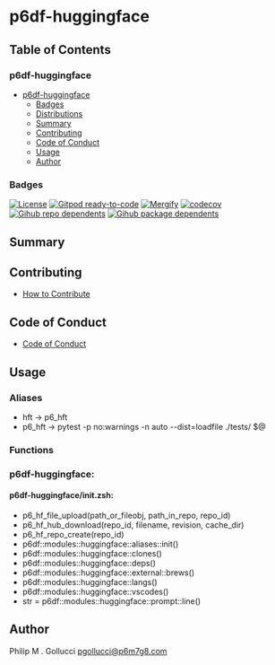 # p6df-huggingface

## Table of Contents


### p6df-huggingface
- [p6df-huggingface](#p6df-huggingface)
  - [Badges](#badges)
  - [Distributions](#distributions)
  - [Summary](#summary)
  - [Contributing](#contributing)
  - [Code of Conduct](#code-of-conduct)
  - [Usage](#usage)
  - [Author](#author)

### Badges

[![License](https://img.shields.io/badge/License-Apache%202.0-yellowgreen.svg)](https://opensource.org/licenses/Apache-2.0)
[![Gitpod ready-to-code](https://img.shields.io/badge/Gitpod-ready--to--code-blue?logo=gitpod)](https://gitpod.io/#https://github.com/p6m7g8/p6df-huggingface)
[![Mergify](https://img.shields.io/endpoint.svg?url=https://gh.mergify.io/badges/p6m7g8/p6df-huggingface/&style=flat)](https://mergify.io)
[![codecov](https://codecov.io/gh/p6m7g8/p6df-huggingface/branch/master/graph/badge.svg?token=14Yj1fZbew)](https://codecov.io/gh/p6m7g8/p6df-huggingface)
[![Gihub repo dependents](https://badgen.net/github/dependents-repo/p6m7g8/p6df-huggingface)](https://github.com/p6m7g8/p6df-huggingface/network/dependents?dependent_type=REPOSITORY)
[![Gihub package dependents](https://badgen.net/github/dependents-pkg/p6m7g8/p6df-huggingface)](https://github.com/p6m7g8/p6df-huggingface/network/dependents?dependent_type=PACKAGE)

## Summary

## Contributing

- [How to Contribute](CONTRIBUTING.md)

## Code of Conduct

- [Code of Conduct](https://github.com/p6m7g8/.github/blob/master/CODE_OF_CONDUCT.md)

## Usage


### Aliases

- hft -> p6_hft
- p6_hft -> pytest -p no:warnings -n auto --dist=loadfile ./tests/ $@

### Functions

### p6df-huggingface:

#### p6df-huggingface/init.zsh:

- p6_hf_file_upload(path_or_fileobj, path_in_repo, repo_id)
- p6_hf_hub_download(repo_id, filename, revision, cache_dir)
- p6_hf_repo_create(repo_id)
- p6df::modules::huggingface::aliases::init()
- p6df::modules::huggingface::clones()
- p6df::modules::huggingface::deps()
- p6df::modules::huggingface::external::brews()
- p6df::modules::huggingface::langs()
- p6df::modules::huggingface::vscodes()
- str  = p6df::modules::huggingface::prompt::line()



## Author

Philip M . Gollucci <pgollucci@p6m7g8.com>

